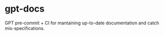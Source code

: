 # gpt-docs
GPT pre-commit + CI for mantaining up-to-date documentation and catch mis-specifications.
